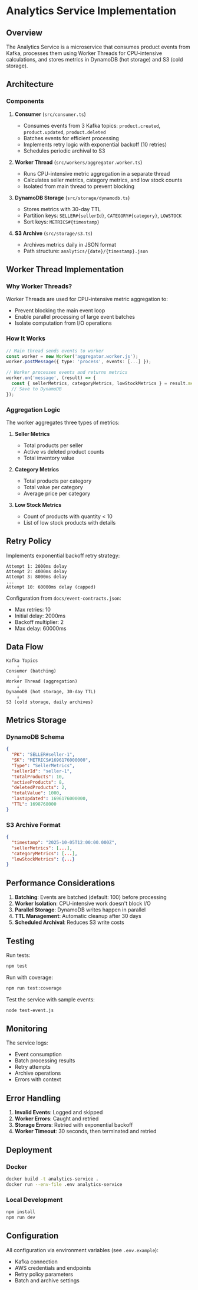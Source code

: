 # Analytics Service Implementation

## Overview

The Analytics Service is a microservice that consumes product events from Kafka, processes them using Worker Threads for CPU-intensive calculations, and stores metrics in DynamoDB (hot storage) and S3 (cold storage).

## Architecture

### Components

1. **Consumer** (`src/consumer.ts`)
   - Consumes events from 3 Kafka topics: `product.created`, `product.updated`, `product.deleted`
   - Batches events for efficient processing
   - Implements retry logic with exponential backoff (10 retries)
   - Schedules periodic archival to S3

2. **Worker Thread** (`src/workers/aggregator.worker.ts`)
   - Runs CPU-intensive metric aggregation in a separate thread
   - Calculates seller metrics, category metrics, and low stock counts
   - Isolated from main thread to prevent blocking

3. **DynamoDB Storage** (`src/storage/dynamodb.ts`)
   - Stores metrics with 30-day TTL
   - Partition keys: `SELLER#{sellerId}`, `CATEGORY#{category}`, `LOWSTOCK`
   - Sort keys: `METRICS#{timestamp}`

4. **S3 Archive** (`src/storage/s3.ts`)
   - Archives metrics daily in JSON format
   - Path structure: `analytics/{date}/{timestamp}.json`

## Worker Thread Implementation

### Why Worker Threads?

Worker Threads are used for CPU-intensive metric aggregation to:
- Prevent blocking the main event loop
- Enable parallel processing of large event batches
- Isolate computation from I/O operations

### How It Works

```typescript
// Main thread sends events to worker
const worker = new Worker('aggregator.worker.js');
worker.postMessage({ type: 'process', events: [...] });

// Worker processes events and returns metrics
worker.on('message', (result) => {
  const { sellerMetrics, categoryMetrics, lowStockMetrics } = result.metrics;
  // Save to DynamoDB
});
```

### Aggregation Logic

The worker aggregates three types of metrics:

1. **Seller Metrics**
   - Total products per seller
   - Active vs deleted product counts
   - Total inventory value

2. **Category Metrics**
   - Total products per category
   - Total value per category
   - Average price per category

3. **Low Stock Metrics**
   - Count of products with quantity < 10
   - List of low stock products with details

## Retry Policy

Implements exponential backoff retry strategy:

```
Attempt 1: 2000ms delay
Attempt 2: 4000ms delay
Attempt 3: 8000ms delay
...
Attempt 10: 60000ms delay (capped)
```

Configuration from `docs/event-contracts.json`:
- Max retries: 10
- Initial delay: 2000ms
- Backoff multiplier: 2
- Max delay: 60000ms

## Data Flow

```
Kafka Topics
    ↓
Consumer (batching)
    ↓
Worker Thread (aggregation)
    ↓
DynamoDB (hot storage, 30-day TTL)
    ↓
S3 (cold storage, daily archives)
```

## Metrics Storage

### DynamoDB Schema

```json
{
  "PK": "SELLER#seller-1",
  "SK": "METRICS#1696176000000",
  "Type": "SellerMetrics",
  "sellerId": "seller-1",
  "totalProducts": 10,
  "activeProducts": 8,
  "deletedProducts": 2,
  "totalValue": 1000,
  "lastUpdated": 1696176000000,
  "TTL": 1698768000
}
```

### S3 Archive Format

```json
{
  "timestamp": "2025-10-05T12:00:00.000Z",
  "sellerMetrics": [...],
  "categoryMetrics": [...],
  "lowStockMetrics": {...}
}
```

## Performance Considerations

1. **Batching**: Events are batched (default: 100) before processing
2. **Worker Isolation**: CPU-intensive work doesn't block I/O
3. **Parallel Storage**: DynamoDB writes happen in parallel
4. **TTL Management**: Automatic cleanup after 30 days
5. **Scheduled Archival**: Reduces S3 write costs

## Testing

Run tests:
```bash
npm test
```

Run with coverage:
```bash
npm run test:coverage
```

Test the service with sample events:
```bash
node test-event.js
```

## Monitoring

The service logs:
- Event consumption
- Batch processing results
- Retry attempts
- Archive operations
- Errors with context

## Error Handling

1. **Invalid Events**: Logged and skipped
2. **Worker Errors**: Caught and retried
3. **Storage Errors**: Retried with exponential backoff
4. **Worker Timeout**: 30 seconds, then terminated and retried

## Deployment

### Docker

```bash
docker build -t analytics-service .
docker run --env-file .env analytics-service
```

### Local Development

```bash
npm install
npm run dev
```

## Configuration

All configuration via environment variables (see `.env.example`):
- Kafka connection
- AWS credentials and endpoints
- Retry policy parameters
- Batch and archive settings
